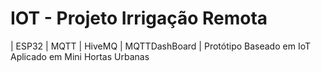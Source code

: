# IOT - Projeto Irrigação Remota
| ESP32 | MQTT | HiveMQ | MQTTDashBoard |
Protótipo Baseado em IoT Aplicado em Mini Hortas Urbanas

